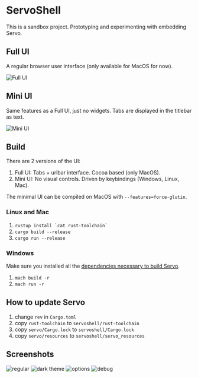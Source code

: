# ServoShell

This is a sandbox project. Prototyping and experimenting with embedding Servo.

## Full UI

A regular browser user interface (only available for MacOS for now).

![Full UI](https://github.com/paulrouget/servoshell/blob/master/screenshots/tabs.png?raw=true "Full UI")

## Mini UI

Same features as a Full UI, just no widgets. Tabs are displayed in the titlebar as text.

![Mini UI](https://github.com/paulrouget/servoshell/blob/master/screenshots/mini.png?raw=true "Mini UI")

## Build

There are 2 versions of the UI:
1. Full UI: Tabs + urlbar interface. Cocoa based (only MacOS).
2. Mini UI: No visual controls. Driven by keybindings (Windows, Linux, Mac).

The minimal UI can be compiled on MacOS with `--features=force-glutin`.

### Linux and Mac

1. ``rustup install `cat rust-toolchain` ``
2. `cargo build --release`
3. `cargo run --release`

### Windows

Make sure you installed all the [dependencies necessary to build Servo](https://github.com/servo/servo#on-windows-msvc).

1. `mach build -r`
2. `mach run -r`

## How to update Servo

1. change `rev` in `Cargo.toml`
2. copy `rust-toolchain` to `servoshell/rust-toolchain`
3. copy `servo/Cargo.lock` to `servoshell/Cargo.lock`
4. copy `servo/resources` to `servoshell/servo_resources`

## Screenshots

![regular](https://github.com/paulrouget/servoshell/blob/master/screenshots/regular.png?raw=true "regular")
![dark theme](https://github.com/paulrouget/servoshell/blob/master/screenshots/dark-theme.png?raw=true "dark theme")
![options](https://github.com/paulrouget/servoshell/blob/master/screenshots/options.png?raw=true "options")
![debug](https://github.com/paulrouget/servoshell/blob/master/screenshots/debug.png?raw=true "debug")
